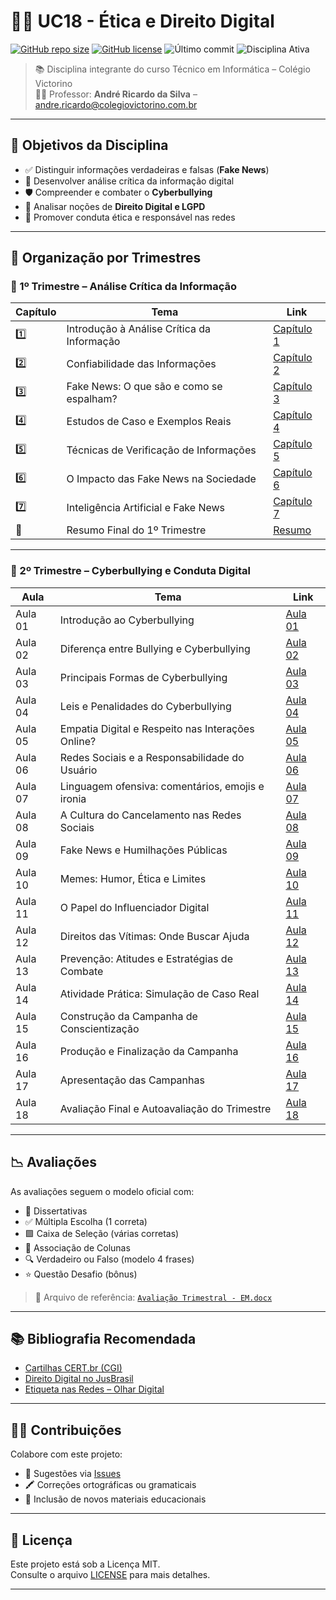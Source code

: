# 👩‍⚖️ UC18 - Ética e Direito Digital

[![GitHub repo size](https://img.shields.io/github/repo-size/prof-andrericardo/uc18-etica_direito_digital?color=blue&style=flat-square)](https://github.com/prof-andrericardo/uc18-etica_direito_digital)
[![GitHub license](https://img.shields.io/github/license/prof-andrericardo/uc18-etica_direito_digital?color=green&style=flat-square)](LICENSE)
![Último commit](https://img.shields.io/github/last-commit/prof-andrericardo/uc18-etica_direito_digital?style=flat-square)
![Disciplina Ativa](https://img.shields.io/badge/status-1%C2%BA%20e%202%C2%BA%20trimestre%20concluídos-blueviolet?style=flat-square)

> 📚 Disciplina integrante do curso Técnico em Informática – Colégio Victorino  
> 👨‍🏫 Professor: **André Ricardo da Silva** – [andre.ricardo@colegiovictorino.com.br](mailto:andre.ricardo@colegiovictorino.com.br)

---

## 🌟 Objetivos da Disciplina

- ✅ Distinguir informações verdadeiras e falsas (**Fake News**)
- 🧠 Desenvolver análise crítica da informação digital
- 🛡️ Compreender e combater o **Cyberbullying**
- 📜 Analisar noções de **Direito Digital e LGPD**
- 🤝 Promover conduta ética e responsável nas redes

---

## 📂 Organização por Trimestres

### 📘 1º Trimestre – Análise Crítica da Informação

| Capítulo | Tema                                       | Link                                                                                     |
| -------- | ------------------------------------------ | ---------------------------------------------------------------------------------------- |
| 1️⃣       | Introdução à Análise Crítica da Informação | [Capítulo 1](<./1ºtrimestre/Capítulo 1 - Introdução à Análise Crítica da Informação.md>) |
| 2️⃣       | Confiabilidade das Informações             | [Capítulo 2](<./1ºtrimestre/Capítulo 2 - Confiabilidade das Informações.md>)             |
| 3️⃣       | Fake News: O que são e como se espalham?   | [Capítulo 3](<./1ºtrimestre/Capítulo 3 - Fake News: O que são e como se espalham?.md>)   |
| 4️⃣       | Estudos de Caso e Exemplos Reais           | [Capítulo 4](<./1ºtrimestre/Capítulo 4 - Estudos de Caso e Exemplos Reais.md>)           |
| 5️⃣       | Técnicas de Verificação de Informações     | [Capítulo 5](<./1ºtrimestre/Capítulo 5 - Técnicas de Verificação de Informações.md>)     |
| 6️⃣       | O Impacto das Fake News na Sociedade       | [Capítulo 6](<./1ºtrimestre/Capítulo 6 - O Impacto das Fake News na Sociedade.md>)       |
| 7️⃣       | Inteligência Artificial e Fake News        | [Capítulo 7](<./1ºtrimestre/Capítulo 7 - Inteligência Artificial e Fake News.md>)        |
| 📄       | Resumo Final do 1º Trimestre               | [Resumo](<./1ºtrimestre/Resumo Final do 1º Trimestre.md>)                                |

---

### 💬 2º Trimestre – Cyberbullying e Conduta Digital

| Aula    | Tema                                              | Link                                                                                                         |
| ------- | ------------------------------------------------- | ------------------------------------------------------------------------------------------------------------ |
| Aula 01 | Introdução ao Cyberbullying                       | [Aula 01](<2ºtrimestre/Aula 01 – Introdução ao Cyberbullying.md>)                                            |
| Aula 02 | Diferença entre Bullying e Cyberbullying          | [Aula 02](<./2ºtrimestre/Aula 02 - Diferença entre Bullying e Cyberbullying.md>)                             |
| Aula 03 | Principais Formas de Cyberbullying                | [Aula 03](<./2ºtrimestre/Aula 03 - Principais Formas de Cyberbullying.md>)                                   |
| Aula 04 | Leis e Penalidades do Cyberbullying               | [Aula 04](<./2ºtrimestre/Aula 04 - Leis e Penalidades do Cyberbullying.md>)                                  |
| Aula 05 | Empatia Digital e Respeito nas Interações Online? | [Aula 05](<./2ºtrimestre/Aula 05 - Empatia Digital e Respeito nas Interações Online?.md>)                    |
| Aula 06 | Redes Sociais e a Responsabilidade do Usuário     | [Aula 06](<./2ºtrimestre/Aula 06 - Redes Sociais e a Responsabilidade do Usuário.md>)                        |
| Aula 07 | Linguagem ofensiva: comentários, emojis e ironia  | [Aula 07](<./2ºtrimestre/Aula 07 - Linguagem ofensiva: comentários, emojis e ironia no ambiente digital.md>) |
| Aula 08 | A Cultura do Cancelamento nas Redes Sociais       | [Aula 08](<./2ºtrimestre/Aula 08 - A Cultura do Cancelamento nas Redes Sociais.md>)                          |
| Aula 09 | Fake News e Humilhações Públicas                  | [Aula 09](<./2ºtrimestre/Aula 09 - Fake News e Humilhações Públicas.md>)                                     |
| Aula 10 | Memes: Humor, Ética e Limites                     | [Aula 10](<./2ºtrimestre/Aula 10 - Memes: Humor, Ética e Limites.md>)                                        |
| Aula 11 | O Papel do Influenciador Digital                  | [Aula 11](<./2ºtrimestre/Aula 11 - O Papel do Influenciador Digital.md>)                                     |
| Aula 12 | Direitos das Vítimas: Onde Buscar Ajuda           | [Aula 12](<./2ºtrimestre/Aula 12 - Direitos das Vítimas: Onde Buscar Ajuda.md>)                              |
| Aula 13 | Prevenção: Atitudes e Estratégias de Combate      | [Aula 13](<./2ºtrimestre/Aula 13 - Prevenção: Atitudes e Estratégias de Combate ao Cyberbullying.md>)        |
| Aula 14 | Atividade Prática: Simulação de Caso Real         | [Aula 14](<./2ºtrimestre/Aula 14 - Atividade Prática: Simulação de Caso Real.md>)                            |
| Aula 15 | Construção da Campanha de Conscientização         | [Aula 15](<./2ºtrimestre/Aula 15 - Construção da Campanha de Conscientização Digital.md>)                    |
| Aula 16 | Produção e Finalização da Campanha                | [Aula 16](<./2ºtrimestre/Aula 16 - Produção e Finalização da Campanha de Conscientização Digital.md>)        |
| Aula 17 | Apresentação das Campanhas                        | [Aula 17](<./2ºtrimestre/Aula 17 - Apresentação das Campanhas e Avaliação Coletiva.md>)                      |
| Aula 18 | Avaliação Final e Autoavaliação do Trimestre      | [Aula 18](<./2ºtrimestre/Aula 18 - Avaliação Final e Autoavaliação do Trimestre.md>)                         |

---

## 📉 Avaliações

As avaliações seguem o modelo oficial com:

- 🧠 Dissertativas
- ✅ Múltipla Escolha (1 correta)
- 🟩 Caixa de Seleção (várias corretas)
- 🔄 Associação de Colunas
- 🔍 Verdadeiro ou Falso (modelo 4 frases)
- ⭐ Questão Desafio (bônus)

> 📄 Arquivo de referência: [`Avaliação Trimestral - EM.docx`](<./avaliacoes/Avaliacao Trimestral - EM.docx>)

---

## 📚 Bibliografia Recomendada

- [Cartilhas CERT.br (CGI)](https://cartilha.cert.br/)
- [Direito Digital no JusBrasil](https://diogoprestes.jusbrasil.com.br/artigos/252818928/o-que-e-direito-digital)
- [Etiqueta nas Redes – Olhar Digital](https://olhardigital.com.br/noticia/etiqueta-nas-redes-sociais-o-que-devemos-e-nao-devemos-fazer-no-convivio-virtual/22569)

---

## 🧑‍💼 Contribuições

Colabore com este projeto:

- 💬 Sugestões via [Issues](https://github.com/prof-andrericardo/uc18-etica_direito_digital/issues)
- 🖍️ Correções ortográficas ou gramaticais
- 📂 Inclusão de novos materiais educacionais

---

## 📝 Licença

Este projeto está sob a Licença MIT.  
Consulte o arquivo [LICENSE](./LICENSE) para mais detalhes.

---
